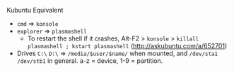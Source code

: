 Kubuntu Equivalent

* `cmd` => `konsole`
* `explorer` => `plasmashell`
    * To restart the shell if it crashes, Alt-F2 > `konsole` > `killall plasmashell ; kstart plasmashell` (http://askubuntu.com/a/652701)
* Drives `C:\` `D:\` => `/media/$user/$name/` when mounted, and `/dev/sta1` `/dev/stb1` in general. a-z = device, 1-9 = partition.
